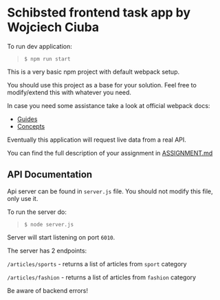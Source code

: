 # Schibsted frontend task app by Wojciech Ciuba

To run dev application:
> `$ npm run start`

This is a very basic npm project with default webpack setup.

You should use this project as a base for your solution.
Feel free to modify/extend this with whatever you need.

In case you need some assistance take a look at official webpack docs:
 - [Guides](https://webpack.js.org/guides/) 
 - [Concepts](https://webpack.js.org/concepts/)

Eventually this application will request live data from a real API.

You can find the full description of your assignment in [ASSIGNMENT.md](ASSIGNMENT.md)

## API Documentation
Api server can be found in `server.js` file. You should not modify this file, only use it.

To run the server do:
> `$ node server.js`

Server will start listening on port `6010`.

The server has 2 endpoints:

`/articles/sports` - returns a list of articles from `sport` category

`/articles/fashion` - returns a list of articles from `fashion` category

Be aware of backend errors!
